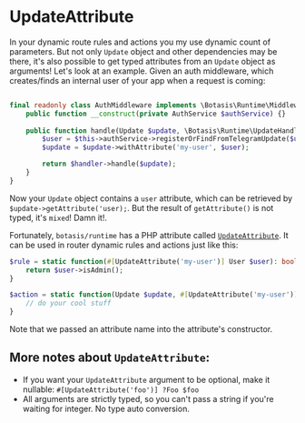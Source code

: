 # UpdateAttribute

In your dynamic route rules and actions you my use dynamic count of parameters. But not only `Update` object and other
dependencies may be there, it's also possible to get typed attributes from an `Update` object as arguments! Let's look
at an example. Given an auth middleware, which creates/finds an internal user of your app when a request is coming:

```php

final readonly class AuthMiddleware implements \Botasis\Runtime\Middleware\MiddlewareInterface {
    public function __construct(private AuthService $authService) {}
    
    public function handle(Update $update, \Botasis\Runtime\UpdateHandlerInterface $handler): \Botasis\Runtime\Response\ResponseInterface {
        $user = $this->authService->registerOrFindFromTelegramUpdate($update);
        $update = $update->withAttribute('my-user', $user);

        return $handler->handle($update);
    }
}
```

Now your `Update` object contains a `user` attribute, which can be retrieved by `$update->getAttribute('user);`.
But the result of `getAttribute()` is not typed, it's `mixed`! Damn it!.

Fortunately, `botasis/runtime` has a PHP attribute called [`UpdateAttribute`](../../src/Router/UpdateAttribute.php).
It can be used in router dynamic rules and actions just like this:
```php
$rule = static function(#[UpdateAttribute('my-user')] User $user): bool {
    return $user->isAdmin();
}

$action = static function(Update $update, #[UpdateAttribute('my-user')] User $user): Response {
    // do your cool stuff
}
```
Note that we passed an attribute name into the attribute's constructor.

## More notes about `UpdateAttribute`:
- If you want your `UpdateAttribute` argument to be optional, make it nullable: `#[UpdateAttribute('foo')] ?Foo $foo` 
- All arguments are strictly typed, so you can't pass a string if you're waiting for integer. No type auto conversion.
